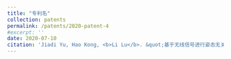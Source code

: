 ```yaml
---
title: "专利名"
collection: patents
permalink: /patents/2020-patent-4
#excerpt: ''
date: 2020-07-10
citation: 'Jiadi Yu, Hao Kong, <b>Li Lu</b>. &quot;基于无线信号进行姿态无关的连续用户认证方法及系统.&quot; <i>ZL201911140817.8</i>. 2020. P.R.China.'
---
```





